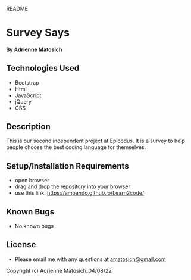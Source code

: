 README

# Survey Says

#### By **Adrienne Matosich**

## Technologies Used

* Bootstrap
* Html
* JavaScript
* jQuery
* CSS

## Description

This is our second independent project at Epicodus. It is a survey to help people choose the best coding language for themselves. 

## Setup/Installation Requirements

* open browser
* drag and drop the repository into your browser
* use this link: https://ampando.github.io/Learn2code/


## Known Bugs

* No known bugs

## License
* Please email me with any questions at amatosich@gmail.com

Copyright (c) Adrienne Matosich_04/08/22  

